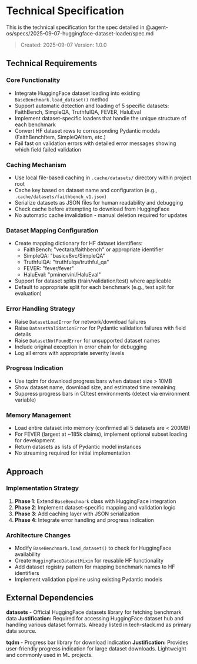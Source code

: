 # Technical Specification

This is the technical specification for the spec detailed in @.agent-os/specs/2025-09-07-huggingface-dataset-loader/spec.md

> Created: 2025-09-07
> Version: 1.0.0

## Technical Requirements

### Core Functionality
- Integrate HuggingFace dataset loading into existing `BaseBenchmark.load_dataset()` method
- Support automatic detection and loading of 5 specific datasets: FaithBench, SimpleQA, TruthfulQA, FEVER, HaluEval
- Implement dataset-specific loaders that handle the unique structure of each benchmark
- Convert HF dataset rows to corresponding Pydantic models (FaithBenchItem, SimpleQAItem, etc.)
- Fail fast on validation errors with detailed error messages showing which field failed validation

### Caching Mechanism
- Use local file-based caching in `.cache/datasets/` directory within project root
- Cache key based on dataset name and configuration (e.g., `.cache/datasets/faithbench_v1.json`)
- Serialize datasets as JSON files for human readability and debugging
- Check cache before attempting to download from HuggingFace
- No automatic cache invalidation - manual deletion required for updates

### Dataset Mapping Configuration
- Create mapping dictionary for HF dataset identifiers:
  - FaithBench: "vectara/faithbench" or appropriate identifier
  - SimpleQA: "basicv8vc/SimpleQA"
  - TruthfulQA: "truthfulqa/truthful_qa"
  - FEVER: "fever/fever"
  - HaluEval: "pminervini/HaluEval"
- Support for dataset splits (train/validation/test) where applicable
- Default to appropriate split for each benchmark (e.g., test split for evaluation)

### Error Handling Strategy
- Raise `DatasetLoadError` for network/download failures
- Raise `DatasetValidationError` for Pydantic validation failures with field details
- Raise `DatasetNotFoundError` for unsupported dataset names
- Include original exception in error chain for debugging
- Log all errors with appropriate severity levels

### Progress Indication
- Use tqdm for download progress bars when dataset size > 10MB
- Show dataset name, download size, and estimated time remaining
- Suppress progress bars in CI/test environments (detect via environment variable)

### Memory Management
- Load entire dataset into memory (confirmed all 5 datasets are < 200MB)
- For FEVER (largest at ~185k claims), implement optional subset loading for development
- Return datasets as lists of Pydantic model instances
- No streaming required for initial implementation

## Approach

### Implementation Strategy
1. **Phase 1**: Extend `BaseBenchmark` class with HuggingFace integration
2. **Phase 2**: Implement dataset-specific mapping and validation logic
3. **Phase 3**: Add caching layer with JSON serialization
4. **Phase 4**: Integrate error handling and progress indication

### Architecture Changes
- Modify `BaseBenchmark.load_dataset()` to check for HuggingFace availability
- Create `HuggingFaceDatasetMixin` for reusable HF functionality
- Add dataset registry pattern for mapping benchmark names to HF identifiers
- Implement validation pipeline using existing Pydantic models

## External Dependencies

**datasets** - Official HuggingFace datasets library for fetching benchmark data
**Justification:** Required for accessing HuggingFace dataset hub and handling various dataset formats. Already listed in tech-stack.md as primary data source.

**tqdm** - Progress bar library for download indication
**Justification:** Provides user-friendly progress indication for large dataset downloads. Lightweight and commonly used in ML projects.
